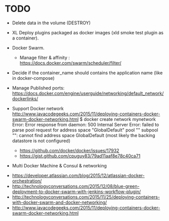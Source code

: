 # TODO #

* Delete data in the volume (DESTROY)
* XL Deploy plugins packaged as docker images (xld smoke test plugin as a container).
* Docker Swarm.
    - Manage filter & affinity : https://docs.docker.com/swarm/scheduler/filter/
* Decide if the container_name should contains the application name (like in docker-compose)
* Manage Published ports:  https://docs.docker.com/engine/userguide/networking/default_network/dockerlinks/
* Support Docker network http://www.javacodegeeks.com/2015/11/deploying-containers-docker-swarm-docker-networking.html
    $ docker create network mynetwork
    Error: Error response from daemon: 500 Internal Server Error: failed to parse pool request for address space "GlobalDefault" pool "" subpool "": cannot find address space GlobalDefault (most likely the backing datastore is not configured)
    - https://github.com/docker/docker/issues/17932
    - https://gist.github.com/cpuguy83/79ad11aaf8e78c40ca71
    
* Multi Docker Machine & Consul & networking
- https://developer.atlassian.com/blog/2015/12/atlassian-docker-orchestration/
- http://technologyconversations.com/2015/12/08/blue-green-deployment-to-docker-swarm-with-jenkins-workflow-plugin/
- http://technologyconversations.com/2015/11/25/deploying-containers-with-docker-swarm-and-docker-networking/
- http://www.javacodegeeks.com/2015/11/deploying-containers-docker-swarm-docker-networking.html
 
 
